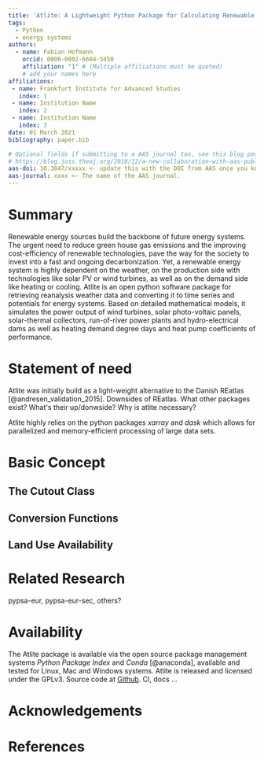 ```yaml
---
title: 'Atlite: A Lightweight Python Package for Calculating Renewable Power Potentials and Time-Series'
tags:
  - Python
  - energy systems
authors:
  - name: Fabian Hofmann
    orcid: 0000-0002-6604-5450
    affiliation: "1" # (Multiple affiliations must be quoted)
    # add your names here
affiliations:
 - name: Frankfurt Institute for Advanced Studies
   index: 1
 - name: Institution Name
   index: 2
 - name: Institution Name
   index: 3
date: 01 March 2021
bibliography: paper.bib

# Optional fields if submitting to a AAS journal too, see this blog post:
# https://blog.joss.theoj.org/2018/12/a-new-collaboration-with-aas-publishing
aas-doi: 10.3847/xxxxx <- update this with the DOI from AAS once you know it.
aas-journal: xxxx <- The name of the AAS journal.
---
```


<!-- See https://joss.readthedocs.io/en/latest/submitting.html for all details -->
<!-- compile with 

pandoc --citeproc -s paper.md -o paper.pdf  

 -->

# Summary

Renewable energy sources build the backbone of future energy systems. The urgent need to reduce green house gas emissions and the improving cost-efficiency of renewable technologies, pave the way for the society to invest into a fast and ongoing decarbonization. Yet, a renewable energy system is highly dependent on the weather, on the production side with technologies like solar PV or wind turbines, as well as on the demand side like heating or cooling. Atlite is an open python software package for retrieving reanalysis weather data and converting it to time series and potentials for energy systems. Based on detailed mathematical models, it simulates the power output of wind turbines, solar photo-voltaic panels, solar-thermal collectors, run-of-river power plants and hydro-electrical dams as well as heating demand degree days and heat pump coefficients of performance.


# Statement of need

<!-- In energy system modelling, the research field that simulates feasible and cost-efficient energy systems, precalculated time-series for different technologies are of increasing importance.  -->

<!-- context of atlite -->
Atlite was initially build as a light-weight alternative to the Danish REatlas [@andresen_validation_2015]. Downsides of REatlas.  What other packages exist?  What's their up/donwside? Why is atlite necessary? 

<!-- software/packages and implementation -->
Atlite highly relies on the python packages *xarray* and  *dask* which allows for parallelized and memory-efficient processing of large data sets. 


# Basic Concept

<!-- Figures can be included like this:
![Caption for example figure.\label{fig:example}](figure.png)
and referenced from text using \autoref{fig:example}.

Figure sizes can be customized by adding an optional second parameter:
![Caption for example figure.](figure.png){ width=20% } -->

## The Cutout Class

## Conversion Functions

## Land Use Availability


# Related Research 

pypsa-eur, pypsa-eur-sec, others? 




# Availability

The Atlite package is available via the open source package management systems *Python Package Index* and *Conda* [@anaconda], available and tested for Linux, Mac and Windows systems. Atlite is released and licensed under the GPLv3. Source code at [Github](https://github.com/PyPSA/atlite). CI, docs ...


# Acknowledgements


# References